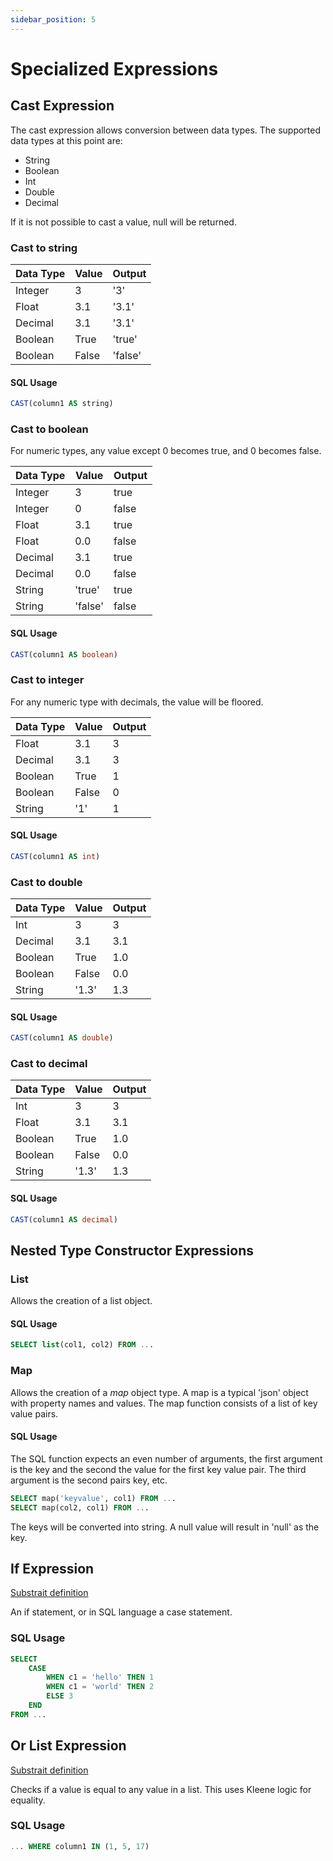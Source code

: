 ```yaml
---
sidebar_position: 5
---
```


# Specialized Expressions

## Cast Expression

The cast expression allows conversion between data types.
The supported data types at this point are:

* String
* Boolean
* Int
* Double
* Decimal

If it is not possible to cast a value, null will be returned.

### Cast to string

| Data Type     | Value         | Output    |
| ------------- | ------------- | --------- |
| Integer       | 3             | '3'       |
| Float         | 3.1           | '3.1'     |
| Decimal       | 3.1           | '3.1'     |
| Boolean       | True          | 'true'    |
| Boolean       | False         | 'false'   |

#### SQL Usage

```sql
CAST(column1 AS string)
```

### Cast to boolean

For numeric types, any value except 0 becomes true, and 0 becomes false.

| Data Type     | Value         | Output    |
| ------------- | ------------- | --------- |
| Integer       | 3             | true      |
| Integer       | 0             | false     |
| Float         | 3.1           | true      |
| Float         | 0.0           | false     |
| Decimal       | 3.1           | true      |
| Decimal       | 0.0           | false     |
| String        | 'true'        | true      |
| String        | 'false'       | false     |

#### SQL Usage

```sql
CAST(column1 AS boolean)
```

### Cast to integer

For any numeric type with decimals, the value will be floored.

| Data Type     | Value         | Output    |
| ------------- | ------------- | --------- |
| Float         | 3.1           | 3         |
| Decimal       | 3.1           | 3         |
| Boolean       | True          | 1         |
| Boolean       | False         | 0         |
| String        | '1'           | 1         |

#### SQL Usage

```sql
CAST(column1 AS int)
```

### Cast to double

| Data Type     | Value         | Output    |
| ------------- | ------------- | --------- |
| Int           | 3             | 3         |
| Decimal       | 3.1           | 3.1       |
| Boolean       | True          | 1.0       |
| Boolean       | False         | 0.0       |
| String        | '1.3'         | 1.3       |

#### SQL Usage

```sql
CAST(column1 AS double)
```

### Cast to decimal

| Data Type     | Value         | Output    |
| ------------- | ------------- | --------- |
| Int           | 3             | 3         |
| Float         | 3.1           | 3.1       |
| Boolean       | True          | 1.0       |
| Boolean       | False         | 0.0       |
| String        | '1.3'         | 1.3       |

#### SQL Usage

```sql
CAST(column1 AS decimal)
```

## Nested Type Constructor Expressions

### List

Allows the creation of a list object.

#### SQL Usage

```sql
SELECT list(col1, col2) FROM ...
```

### Map

Allows the creation of a *map* object type. A map is a typical 'json' object with property names and values.
The map function consists of a list of key value pairs.

#### SQL Usage

The SQL function expects an even number of arguments, the first argument is the key and the second the value for the first key value pair.
The third argument is the second pairs key, etc.

```sql
SELECT map('keyvalue', col1) FROM ...
SELECT map(col2, col1) FROM ...
```

The keys will be converted into string. A null value will result in 'null' as the key.

## If Expression

[Substrait definition](https://substrait.io/expressions/specialized_record_expressions/#if-expression)

An if statement, or in SQL language a case statement.

### SQL Usage

```sql
SELECT
    CASE
        WHEN c1 = 'hello' THEN 1
        WHEN c1 = 'world' THEN 2
        ELSE 3
    END
FROM ...
```

## Or List Expression

[Substrait definition](https://substrait.io/expressions/specialized_record_expressions/#or-list-equality-expression)

Checks if a value is equal to any value in a list. This uses Kleene logic for equality.

### SQL Usage

```sql
... WHERE column1 IN (1, 5, 17)
```